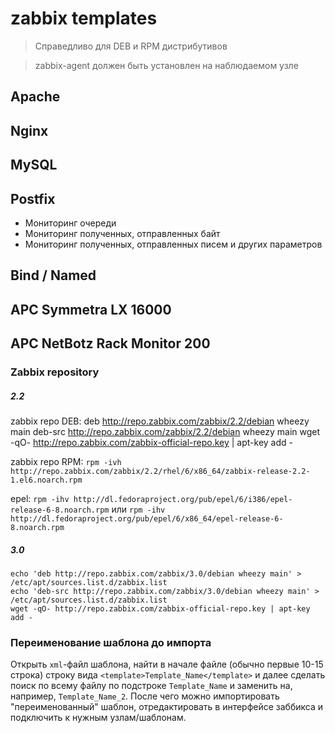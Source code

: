 # zabbix templates 

> Справедливо для DEB и RPM дистрибутивов

> zabbix-agent должен быть установлен на наблюдаемом узле

## Apache

## Nginx

## MySQL

## Postfix
* Мониторинг очереди
* Мониторинг полученных, отправленных байт
* Мониторинг полученных, отправленных писем и других параметров

## Bind / Named

## APC Symmetra LX 16000

## APC NetBotz Rack Monitor 200


### Zabbix repository
##### 2.2
zabbix repo DEB:
    deb http://repo.zabbix.com/zabbix/2.2/debian wheezy main
    deb-src http://repo.zabbix.com/zabbix/2.2/debian wheezy main
    wget -qO- http://repo.zabbix.com/zabbix-official-repo.key | apt-key add -

zabbix repo RPM: `rpm -ivh http://repo.zabbix.com/zabbix/2.2/rhel/6/x86_64/zabbix-release-2.2-1.el6.noarch.rpm`

epel: `rpm -ihv http://dl.fedoraproject.org/pub/epel/6/i386/epel-release-6-8.noarch.rpm` или `rpm -ihv http://dl.fedoraproject.org/pub/epel/6/x86_64/epel-release-6-8.noarch.rpm`

##### 3.0
    echo 'deb http://repo.zabbix.com/zabbix/3.0/debian wheezy main' > /etc/apt/sources.list.d/zabbix.list
    echo 'deb-src http://repo.zabbix.com/zabbix/3.0/debian wheezy main' > /etc/apt/sources.list.d/zabbix.list
    wget -qO- http://repo.zabbix.com/zabbix-official-repo.key | apt-key add -


### Переименование шаблона до импорта
Открыть `xml`-файл шаблона, найти в начале файле (обычно первые 10-15 строка) строку вида `<template>Template_Name</template>` и далее сделать поиск по всему файлу по подстроке `Template_Name` и заменить на, например, `Template_Name_2`. После чего можно импортировать "переименованный" шаблон, отредактировать в интерфейсе заббикса и подключить к нужным узлам/шаблонам.


